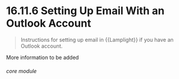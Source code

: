 #    16.11.6 Setting Up Email With an Outlook Account

>Instructions for setting up email in {{Lamplight}} if you have an Outlook account.


More information to be added


###### core module
